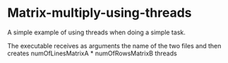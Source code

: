 # Matrix-multiply-using-threads
A simple example of using threads when doing a simple task.

The executable receives as arguments the name of the two files and then creates numOfLinesMatrixA * numOfRowsMatrixB threads

